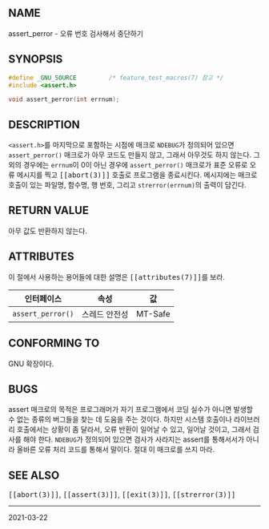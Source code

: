 ## NAME

assert_perror - 오류 번호 검사해서 중단하기

## SYNOPSIS

```c
#define _GNU_SOURCE         /* feature_test_macros(7) 참고 */
#include <assert.h>

void assert_perror(int errnum);
```

## DESCRIPTION

`<assert.h>`를 마지막으로 포함하는 시점에 매크로 `NDEBUG`가 정의되어 있으면 `assert_perror()` 매크로가 아무 코드도 만들지 않고, 그래서 아무것도 하지 않는다. 그 외의 경우에는 `errnum`이 0이 아닌 경우에 `assert_perror()` 매크로가 표준 오류로 오류 메시지를 찍고 <tt>[[abort(3)]]</tt> 호출로 프로그램을 종료시킨다. 메시지에는 매크로 호출이 있는 파일명, 함수명, 행 번호, 그리고 `strerror(errnum)`의 출력이 담긴다.

## RETURN VALUE

아무 값도 반환하지 않는다.

## ATTRIBUTES

이 절에서 사용하는 용어들에 대한 설명은 <tt>[[attributes(7)]]</tt>를 보라.

| 인터페이스 | 속성 | 값 |
| --- | --- | --- |
| `assert_perror()` | 스레드 안전성 | MT-Safe |

## CONFORMING TO

GNU 확장이다.

## BUGS

assert 매크로의 목적은 프로그래머가 자기 프로그램에서 코딩 실수가 아니면 발생할 수 없는 종류의 버그들을 찾는 데 도움을 주는 것이다. 하지만 시스템 호출이나 라이브러리 호출에서는 상황이 좀 달라서, 오류 반환이 일어날 수 있고, 일어날 것이고, 그래서 검사를 해야 한다. `NDEBUG`가 정의되어 있으면 검사가 사라지는 assert를 통해서서가 아니라 올바른 오류 처리 코드를 통해서 말이다. 절대 이 매크로를 쓰지 마라.

## SEE ALSO

<tt>[[abort(3)]]</tt>, <tt>[[assert(3)]]</tt>, <tt>[[exit(3)]]</tt>, <tt>[[strerror(3)]]</tt>

----

2021-03-22
